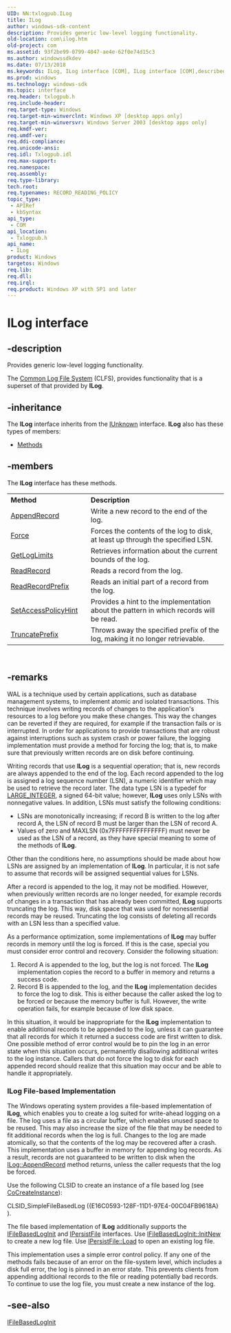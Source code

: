 ```yaml
---
UID: NN:txlogpub.ILog
title: ILog
author: windows-sdk-content
description: Provides generic low-level logging functionality.
old-location: com\ilog.htm
old-project: com
ms.assetid: 93f2be99-0799-4047-ae4e-62f0e74d15c3
ms.author: windowssdkdev
ms.date: 07/13/2018
ms.keywords: ILog, ILog interface [COM], ILog interface [COM],described, _com_ilog, com.ilog, txlogpub/ILog
ms.prod: windows
ms.technology: windows-sdk
ms.topic: interface
req.header: txlogpub.h
req.include-header: 
req.target-type: Windows
req.target-min-winverclnt: Windows XP [desktop apps only]
req.target-min-winversvr: Windows Server 2003 [desktop apps only]
req.kmdf-ver: 
req.umdf-ver: 
req.ddi-compliance: 
req.unicode-ansi: 
req.idl: Txlogpub.idl
req.max-support: 
req.namespace: 
req.assembly: 
req.type-library: 
tech.root: 
req.typenames: RECORD_READING_POLICY
topic_type:
 - APIRef
 - kbSyntax
api_type:
 - COM
api_location:
 - Txlogpub.h
api_name:
 - ILog
product: Windows
targetos: Windows
req.lib: 
req.dll: 
req.irql: 
req.product: Windows XP with SP1 and later
---
```


# ILog interface


## -description


Provides generic low-level logging functionality.


The <a href="https://msdn.microsoft.com/c8656542-ebfa-4e0a-9199-ed9632ed1ede">Common Log File System</a> (CLFS), provides functionality that is a superset of that provided by <b>ILog</b>.


## -inheritance

The <b xmlns:loc="http://microsoft.com/wdcml/l10n">ILog</b> interface inherits from the <a href="iunknown.htm">IUnknown</a> interface. <b>ILog</b> also has these types of members:
<ul>
<li><a href="https://docs.microsoft.com/">Methods</a></li>
</ul>

## -members

The <b>ILog</b> interface has these methods.
<table class="members" id="memberListMethods">
<tr>
<th align="left" width="37%">Method</th>
<th align="left" width="63%">Description</th>
</tr>
<tr data="declared;">
<td align="left" width="37%">
<a href="https://msdn.microsoft.com/e739acb5-4d93-4871-8b35-54d45138fe0f">AppendRecord</a>
</td>
<td align="left" width="63%">
Write a new record to the end of the log.

</td>
</tr>
<tr data="declared;">
<td align="left" width="37%">
<a href="https://msdn.microsoft.com/91df6049-37ce-4a46-b401-9af7d9c09f14">Force</a>
</td>
<td align="left" width="63%">
Forces the contents of the log to disk, at least up through the specified LSN.

</td>
</tr>
<tr data="declared;">
<td align="left" width="37%">
<a href="https://msdn.microsoft.com/06238436-6807-4588-9af9-03eb4c12f4e1">GetLogLimits</a>
</td>
<td align="left" width="63%">
Retrieves information about the current bounds of the log.

</td>
</tr>
<tr data="declared;">
<td align="left" width="37%">
<a href="https://msdn.microsoft.com/756d56a4-083f-45cd-bcdc-7c8a15dabae6">ReadRecord</a>
</td>
<td align="left" width="63%">
Reads a record from the log.

</td>
</tr>
<tr data="declared;">
<td align="left" width="37%">
<a href="https://msdn.microsoft.com/4a2b8529-b342-4491-a7ce-db4150223682">ReadRecordPrefix</a>
</td>
<td align="left" width="63%">
Reads an initial part of a record from the log.

</td>
</tr>
<tr data="declared;">
<td align="left" width="37%">
<a href="https://msdn.microsoft.com/a0a34300-e5de-4e47-9c61-389272283b61">SetAccessPolicyHint</a>
</td>
<td align="left" width="63%">
Provides a hint to the implementation about the pattern in which records will be read.

</td>
</tr>
<tr data="declared;">
<td align="left" width="37%">
<a href="https://msdn.microsoft.com/079c05b3-19ad-401d-ad5c-1095e897799f">TruncatePrefix</a>
</td>
<td align="left" width="63%">
Throws away the specified prefix of the log, making it no longer retrievable.

</td>
</tr>
</table> 


## -remarks



WAL is a technique used by certain applications, such as database management systems, to implement atomic and isolated transactions. This technique involves writing records of changes to the application's resources to a log before you make these changes. This way the changes can be reverted if they are required, for example if the transaction fails or is interrupted. In order for applications to provide transactions that are robust against interruptions such as system crash or power failure, the logging implementation must provide a method for forcing the log; that is, to make sure that previously written records are on disk before continuing.



Writing records that use <b>ILog</b> is a sequential operation; that is, new records are always appended to the end of the log. Each record appended to the log is assigned a log sequence number (LSN), a numeric identifier which may be used to retrieve the record later. The data type LSN is a typedef for <a href="https://msdn.microsoft.com/6a2985b6-5baf-49ab-af28-67c1374557ea">LARGE_INTEGER</a>, a signed 64-bit value; however, <b>ILog</b> uses only LSNs with nonnegative values. In addition, LSNs must satisfy the following conditions:



<ul>
<li>LSNs are monotonically increasing; if record B is written to the log after record A, the LSN of record B must be larger than the LSN of record A.
</li>
<li>Values of zero and MAXLSN (0x7FFFFFFFFFFFFFFF) must never be used as the LSN of a record, as they have special meaning to some of the methods of <b>ILog</b>.
</li>
</ul>
Other than the conditions here, no assumptions should be made about how LSNs are assigned by an implementation of <b>ILog</b>. In particular, it is not safe to assume that records will be assigned sequential values for LSNs.



After a record is appended to the log, it may not be modified. However, when previously written records are no longer needed, for example records of changes in a transaction that has already been committed, <b>ILog</b> supports truncating the log. This way, disk space that was used for nonessential records may be reused. Truncating the log consists of deleting all records with an LSN less than a specified value.



As a performance optimization, some implementations of <b>ILog</b> may buffer records in memory until the log is forced. If this is the case, special you must consider error control and recovery. Consider the following situation:

<ol>
<li>Record A is appended to the log, but the log is not forced. The <b>ILog</b> implementation copies the record to a buffer in memory and returns a success code.</li>
<li>Record B is appended to the log, and the <b>ILog</b> implementation decides to force the log to disk. This is either because the caller asked the log to be forced or because the memory buffer is full. However, the write operation fails, for example because of low disk space.</li>
</ol>
In this situation, it would be inappropriate for the <b>ILog</b> implementation to enable additional records to be appended to the log, unless it can guarantee that all records for which it returned a success code are first written to disk. One possible method of error control would be to pin the log in an error state when this situation occurs, permanently disallowing additional writes to the log instance. Callers that do not force the log to disk for each appended record should realize that this situation may occur and be able to handle it appropriately.

<h3><a id="ILog_File-based_Implementation"></a><a id="ilog_file-based_implementation"></a><a id="ILOG_FILE-BASED_IMPLEMENTATION"></a>ILog File-based Implementation</h3>
The Windows operating system provides a file-based implementation of <b>ILog</b>, which enables you to create a log suited for write-ahead logging on a file. The log uses a file as a circular buffer, which enables unused space to be reused. This may also increase the size of the file that may be needed to fit additional records when the log is full. Changes to the log are made atomically, so that the contents of the log may be recovered after a crash. This implementation uses a buffer in memory for appending log records. As a result, records are not guaranteed to be written to disk when the <a href="https://msdn.microsoft.com/e739acb5-4d93-4871-8b35-54d45138fe0f">ILog::AppendRecord</a> method returns, unless the caller requests that the log be forced.

Use the following CLSID to create an instance of a file based log (see <a href="https://msdn.microsoft.com/7295a55b-12c7-4ed0-a7a4-9ecee16afdec">CoCreateInstance</a>):

CLSID_SimpleFileBasedLog
({E16C0593-128F-11D1-97E4-00C04FB9618A}
).

The file based implementation of <b>ILog</b> additionally supports the <a href="https://msdn.microsoft.com/c499f32b-3897-4c61-b9c1-d660648aab76">IFileBasedLogInit</a> and <a href="https://msdn.microsoft.com/7d34507f-8a16-43b4-8225-010798abc546">IPersistFile</a> interfaces. Use <a href="https://msdn.microsoft.com/729c0cfc-4246-4185-af06-ed90a1955b03">IFileBasedLogInit::InitNew</a> to create a new log file. Use <a href="https://msdn.microsoft.com/8391aa5c-fe6e-4b03-9eef-7958f75910a5">IPersistFile::Load</a> to open an existing log file.

This implementation uses a simple error control policy. If any one of the methods fails because of an error on the file-system level, which includes a disk full error, the log is pinned in an error state. This prevents clients from appending additional records to the file or reading potentially bad records. To continue to use the log file, you must create a new instance of the log.




## -see-also




<a href="https://msdn.microsoft.com/c499f32b-3897-4c61-b9c1-d660648aab76">IFileBasedLogInit</a>
 

 


